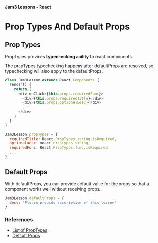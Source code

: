 **Jam3 Lessons - React**

# Prop Types And Default Props

## Prop Types

PropTypes provides **typechecking ability** to react components.

The propTypes typechecking happens after defaultProps are resolved,
so typechecking will also apply to the defaultProps.

```javascript
class Jam3Lesson extends React.Components {
  render() {
    return (
      <div onClick={this.props.requiredFunc}>
        <div>{this.props.requiredTitle}</div>
        <div>{this.props.optionalDesc}</div>
        ...
      </div>
    )
  }
}

Jam3Lesson.propTypes = {
  requiredTitle: React.PropTypes.string.isRequired,
  optionalDesc: React.PropTypes.string,
  requiredFunc: React.PropTypes.func.isRequired
  ...
}
```

## Default Props

With defaultProps, you can provide default value for the props so that a component works well without receiving props.

```javascript
Jam3Lesson.defaultProps = {
  desc: 'Please provide description of this lesson'
}
```

### References

- [List of PropTypes](https://facebook.github.io/react/docs/typechecking-with-proptypes.html#react.proptypes)
- [Default Props](https://facebook.github.io/react/docs/typechecking-with-proptypes.html#default-prop-values)
